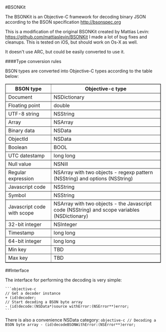 #BSONKit

The BSONKit is an Objective-C framework for decoding binary JSON according to the BSON specification http://bsonspec.org

This is a modification of the original BSONKit created by Mattias Levin: https://github.com/mattiaslevin/BSONKit
I made a lot of bug fixes and cleanups. This is tested on iOS, but should work on Os-X as well.

It doesn't use ARC, but could be easily converted to use it.
 
####Type conversion rules

BSON types are converted into Objective-C types according to the table below:
 
<table border="1">
<tr><th>BSON type</th><th>Objective-c type</th></tr>
<tr><td>Document</td><td>NSDictionary</td></tr>
<tr><td>Floating point</td><td>double</td></tr>
<tr><td>UTF-8 string</td><td>NSString</td></tr>
<tr><td>Array</td><td>NSArray</td></tr>
<tr><td>Binary data</td><td>NSData</td></tr>
<tr><td>ObjectId</td><td>NSData</td></tr>
<tr><td>Boolean</td><td>BOOL</td></tr>
<tr><td>UTC datestamp</td><td>long long</td></tr>
<tr><td>Null value</td><td>NSNill</td></tr>
<tr><td>Regular expression</td><td>NSArray with two objects - regexp pattern (NSString) and options (NSString)</td></tr>
<tr><td>Javascript code</td><td>NSString</td></tr>
<tr><td>Symbol</td><td>NSString</td></tr>
<tr><td>Javascript code with scope</td><td>NSArray with two objects - the Javascript code (NSString) and scope variables (NSDictionary)</td></tr>
<tr><td>32-bit integer</td><td>NSInteger</td></tr>
<tr><td>Timestamp</td><td>long long</td></tr>
<tr><td>64-bit integer</td><td>long long</td></tr>
<tr><td>Min key</td><td>TBD</td></tr>
<tr><td>Max key</td><td>TBD</td></tr>
</table>
 
##Interface

The interface for performing the decoding is very simple:

	```objective-c
	// Get a decoder instance
	+ (id)decoder;
	// Start decoding a BSON byte array
	- (id)decode:(NSData*)source withError:(NSError**)error;
	```

There is also a convenience NSData category:
	```objective-c
	// Decoding a BSON byte array
	- (id)decodeBSONWithError:(NSError**)error;
	```
